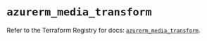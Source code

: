 # `azurerm_media_transform`

Refer to the Terraform Registry for docs: [`azurerm_media_transform`](https://registry.terraform.io/providers/hashicorp/azurerm/2.99.0/docs/resources/media_transform).
